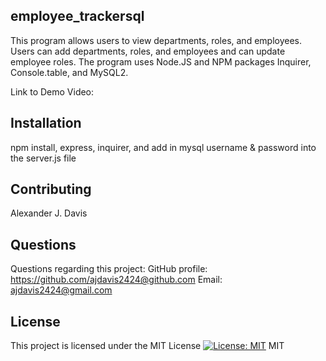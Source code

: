 ## employee_trackersql

This program allows users to view departments, roles, and employees. Users can add departments, roles, and employees and can update employee roles. The program uses Node.JS and NPM packages Inquirer, Console.table, and MySQL2.

Link to Demo Video:


## Installation 
npm install, express, inquirer, and add in mysql username & password into the server.js file

## Contributing
Alexander J. Davis
## Questions
Questions regarding this project:
GitHub profile: https://github.com/ajdavis2424@github.com
Email: ajdavis2424@gmail.com

## License
This project is licensed under the MIT License
[![License: MIT](https://img.shields.io/badge/License-MIT-yellow.svg)](https://opensource.org/licenses/MIT)
MIT
